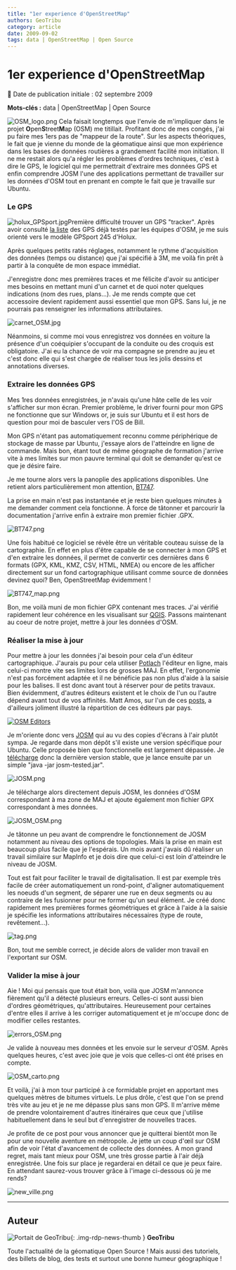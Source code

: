 ```yaml
---
title: "1er experience d'OpenStreetMap"
authors: GeoTribu
category: article
date: 2009-09-02
tags: data | OpenStreetMap | Open Source
---
```


# 1er experience d'OpenStreetMap


:calendar: Date de publication initiale : 02 septembre 2009

**Mots-clés :** data | OpenStreetMap | Open Source


![OSM_logo.png](https://cdn.geotribu.fr/img/logos-icones/OpenStreetMap/Openstreetmap.png) Cela faisait longtemps que l'envie de m'impliquer dans le projet **O**pen**S**treet**M**ap (OSM) me titillait. Profitant donc de mes congés, j'ai pu faire mes 1ers pas de "mappeur de la route". Sur les aspects théoriques, le fait que je vienne du monde de la géomatique ainsi que mon expérience dans les bases de données routières a grandement facilité mon initiation. Il ne me restait alors qu'a régler les problèmes d'ordres techniques, c'est à dire le GPS, le logiciel qui me permettrait d'extraire mes données GPS et enfin comprendre JOSM l'une des applications permettant de travailler sur les données d'OSM tout en prenant en compte le fait que je travaille sur Ubuntu.

### Le GPS

![holux_GPSport.jpg](/sites/default/files/Tuto/img/OSM/holux_GPSport.jpg)Première difficulté trouver un GPS "tracker". Après avoir consulté [la liste](http://wiki.openstreetmap.org/wiki/GPS_Reviews) des GPS déjà testés par les équipes d'OSM, je me suis orienté vers le modèle GPSport 245 d'Holux.

Après quelques petits ratés réglages, notamment le rythme d'acquisition des données (temps ou distance) que j'ai spécifié à 3M, me voilà fin prêt à partir à la conquête de mon espace immédiat.

J'enregistre donc mes premières traces et me félicite d'avoir su anticiper mes besoins en mettant muni d'un carnet et de quoi noter quelques indications (nom des rues, plans...). Je me rends compte que cet accessoire devient rapidement aussi essentiel que mon GPS. Sans lui, je ne pourrais pas renseigner les informations attributaires.

![carnet_OSM.jpg](/sites/default/files/Tuto/img/OSM/carnet_OSM.jpg)

Néanmoins, si comme moi vous enregistrez vos données en voiture la présence d'un coéquipier s'occupant de la conduite ou des croquis est obligatoire. J'ai eu la chance de voir ma compagne se prendre au jeu et c'est donc elle qui s'est chargée de réaliser tous les jolis dessins et annotations diverses.

### Extraire les données GPS

Mes 1res données enregistrées, je n'avais qu'une hâte celle de les voir s'afficher sur mon écran. Premier problème, le driver fourni pour mon GPS ne fonctionne que sur Windows or, je suis sur Ubuntu et il est hors de question pour moi de basculer vers l'OS de Bill.

Mon GPS n'étant pas automatiquement reconnu comme périphérique de stockage de masse par Ubuntu, j'essaye alors de l'atteindre en ligne de commande. Mais bon, étant tout de même géographe de formation j'arrive vite à mes limites sur mon pauvre terminal qui doit se demander qu'est ce que je désire faire.

Je me tourne alors vers la panoplie des applications disponibles. Une retient alors particulièrement mon attention, [BT747](http://bt747.free.fr/content/).

La prise en main n'est pas instantanée et je reste bien quelques minutes à me demander comment cela fonctionne. A force de tâtonner et parcourir la documentation j'arrive enfin à extraire mon premier fichier .GPX.

![BT747.png](/sites/default/files/Tuto/img/OSM/BT747.png)

Une fois habitué ce logiciel se révèle être un véritable couteau suisse de la cartographie. En effet en plus d'être capable de se connecter à mon GPS et d'en extraire les données, il permet de convertir ces dernières dans 6 formats (GPX, KML, KMZ, CSV, HTML, NMEA) ou encore de les afficher directement sur un fond cartographique utilisant comme source de données devinez quoi? Ben, OpenStreetMap évidemment !

![BT747_map.png](/sites/default/files/Tuto/img/OSM/BT747_map.png)

Bon, me voilà muni de mon fichier GPX contenant mes traces. J'ai vérifié rapidement leur cohérence en les visualisant sur [QGIS](https://www.qgis.org/). Passons maintenant au coeur de notre projet, mettre à jour les données d'OSM.

### Réaliser la mise à jour

Pour mettre à jour les données j'ai besoin pour cela d'un éditeur cartographique. J'aurais pu pour cela utiliser [Potlach](http://wiki.openstreetmap.org/wiki/FR:Potlatch) l'éditeur en ligne, mais celui-ci montre vite ses limites lors de grosses MAJ. En effet, l'ergonomie n'est pas forcément adaptée et il ne bénéficie pas non plus d'aide à la saisie pour les balises. Il est donc avant tout à réserver pour de petits travaux. Bien évidemment, d'autres éditeurs existent et le choix de l'un ou l'autre dépend avant tout de vos affinités. Matt Amos, sur l'un de ces [posts](http://www.asklater.com/matt/wordpress/2009/08/editor-popularity/), a d'ailleurs joliment illustré la répartition de ces éditeurs par pays.

[![OSM Editors](http://www.asklater.com/matt/wordpress/images/created_by_20090826.png "OSM Editors")](http://www.asklater.com/matt/wordpress/images/created_by_20090826.png)

Je m'oriente donc vers [JOSM](http://wiki.openstreetmap.org/wiki/FR:JOSM) qui au vu des copies d'écrans à l'air plutôt sympa. Je regarde dans mon dépôt s'il existe une version spécifique pour Ubuntu. Celle proposée bien que fonctionnelle est largement dépassée. Je [télécharge](http://josm.openstreetmap.de/josm-tested.jar) donc la dernière version stable, que je lance ensuite par un simple "java -jar josm-tested.jar".

![JOSM.png](/sites/default/files/Tuto/img/OSM/JOSM.png)

Je télécharge alors directement depuis JOSM, les données d'OSM correspondant à ma zone de MAJ et ajoute également mon fichier GPX correspondant à mes données.

![JOSM_OSM.png](/sites/default/files/Tuto/img/OSM/JOSM_OSM.png)

Je tâtonne un peu avant de comprendre le fonctionnement de JOSM notamment au niveau des options de topologies. Mais la prise en main est beaucoup plus facile que je l'espérais. Un mois avant j'avais dû réaliser un travail similaire sur MapInfo et je dois dire que celui-ci est loin d'atteindre le niveau de JOSM.

Tout est fait pour faciliter le travail de digitalisation. Il est par exemple très facile de créer automatiquement un rond-point, d'aligner automatiquement les noeuds d'un segment, de séparer une rue en deux segments ou au contraire de les fusionner pour ne former qu'un seul élément. Je créé donc rapidement mes premières formes géométriques et grâce à l'aide à la saisie je spécifie les informations attributaires nécessaires (type de route, revêtement...).

![tag.png](/sites/default/files/Tuto/img/OSM/tag.png)

Bon, tout me semble correct, je décide alors de valider mon travail en l'exportant sur OSM.

### Valider la mise à jour

Aie ! Moi qui pensais que tout était bon, voilà que JOSM m'annonce fièrement qu'il a détecté plusieurs erreurs. Celles-ci sont aussi bien d'ordres géométriques, qu'attributaires. Heureusement pour certaines d'entre elles il arrive à les corriger automatiquement et je m'occupe donc de modifier celles restantes.

![errors_OSM.png](/sites/default/files/Tuto/img/OSM/errors_OSM.png)

Je valide à nouveau mes données et les envoie sur le serveur d'OSM. Après quelques heures, c'est avec joie que je vois que celles-ci ont été prises en compte.

![OSM_carto.png](/sites/default/files/Tuto/img/OSM/OSM_carto.png)

Et voilà, j'ai à mon tour participé à ce formidable projet en apportant mes quelques mètres de bitumes virtuels. Le plus drôle, c'est que l'on se prend très vite au jeu et je ne me dépasse plus sans mon GPS. Il m'arrive même de prendre volontairement d'autres itinéraires que ceux que j'utilise habituellement dans le seul but d'enregistrer de nouvelles traces.

Je profite de ce post pour vous annoncer que je quitterai bientôt mon île pour une nouvelle aventure en métropole. Je jette un coup d'œil sur OSM afin de voir l'état d'avancement de collecte des données. A mon grand regret, mais tant mieux pour OSM, une très grosse partie à l'air déjà enregistrée. Une fois sur place je regarderai en détail ce que je peux faire. En attendant saurez-vous trouver grâce à l'image ci-dessous où je me rends?

![new_ville.png](/sites/default/files/Tuto/img/OSM/new_ville.png)



----

## Auteur

![Portait de GeoTribu](https://cdn.geotribu.fr/images/internal/charte/geotribu\_logo\_64x64.png){: .img-rdp-news-thumb }
**GeoTribu**

Toute l'actualité de la géomatique Open Source ! Mais aussi des tutoriels, des billets de blog, des tests et surtout une bonne humeur géographique !

